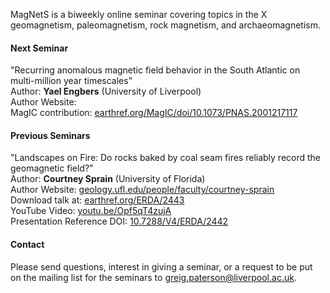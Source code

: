 MagNetS is a biweekly online seminar covering topics in the X geomagnetism, paleomagnetism, rock magnetism, and archaeomagnetism.  

#### Next Seminar
"Recurring anomalous magnetic field behavior in the South Atlantic on multi-million year timescales"  
Author: **Yael Engbers** (University of Liverpool)  
Author Website:  
MagIC contribution: [earthref.org/MagIC/doi/10.1073/PNAS.2001217117](https://earthref.org/MagIC/doi/10.1073/PNAS.2001217117)  

#### Previous Seminars
"Landscapes on Fire: Do rocks baked by coal seam fires reliably record the geomagnetic field?"  
Author: **Courtney Sprain** (University of Florida)  
Author Website: [geology.ufl.edu/people/faculty/courtney-sprain](https://geology.ufl.edu/people/faculty/courtney-sprain)  
Download talk at: [earthref.org/ERDA/2443](https://earthref.org/ERDA/2443)  
YouTube Video: [youtu.be/Opf5qT4zujA](https://youtu.be/Opf5qT4zujA)  
Presentation Reference DOI: [10.7288/V4/ERDA/2442](https://dx.doi.org/10.7288/V4/ERDA/2442) 

#### Contact
Please send questions, interest in giving a seminar, or a request to be put on the mailing list for the seminars to [greig.paterson@liverpool.ac.uk](mailto:greig.paterson@liverpool.ac.uk).  
